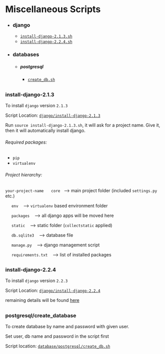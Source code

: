 # Miscellaneous Scripts

- ### django
  * [`install-django-2.1.3.sh`](#django213 "click to view details")
  * [`install-django-2.2.4.sh`](#django224 "click to view details")
- ### databases
  * ##### postgresql
    * [`create_db.sh`](#psql-create-db "click to view details")


##
### <a id='django213'></a> install-django-2.1.3
To install `django` version `2.1.3`

Script Location: [`django/install-django-2.1.3`](misc-scripts/blob/master/django/install-django-2.1.3.sh "download")

Run `source install-django-2.1.3.sh`, it will ask for a project name. Give it, then it will automatically install django.
###### Required packages: 
- `pip`
- `virtualenv`

###### Project hierarchy:
`your-project-name`
&nbsp;&nbsp;&nbsp;&nbsp;&nbsp;`core`&nbsp;&nbsp; ⟶ main project folder (included `settings.py` etc.)

&nbsp;&nbsp;&nbsp;&nbsp;&nbsp;`env` &nbsp;&nbsp; ⟶ `virtualenv` based environment folder

&nbsp;&nbsp;&nbsp;&nbsp;&nbsp;`packages` &nbsp;&nbsp; ⟶ all django apps will be moved here

&nbsp;&nbsp;&nbsp;&nbsp;&nbsp;`static` &nbsp;&nbsp; ⟶ static folder (`collectstatic` applied)

&nbsp;&nbsp;&nbsp;&nbsp;&nbsp;`db.sqlite3` &nbsp;&nbsp; ⟶ database file

&nbsp;&nbsp;&nbsp;&nbsp;&nbsp;`manage.py` &nbsp;&nbsp; ⟶ django management script

&nbsp;&nbsp;&nbsp;&nbsp;&nbsp;`requirements.txt` &nbsp;&nbsp; ⟶ list of installed packages

##
### <a id='django224'></a> install-django-2.2.4
To install `django` version `2.2.3`

Script Location: [`django/install-django-2.2.4`](misc-scripts/blob/master/django/install-django-2.2.4.sh "download")

remaining details will be found [here](#django213)

##
### <a id='psql-create-db'></a> postgresql/create_database
To create database by name and password with given user.

Set user, db name and password in the script first

Script location: [`database/postgresql/create_db.sh`](misc-scripts/blob/master/database/postgresql/create_db.sh "download")
